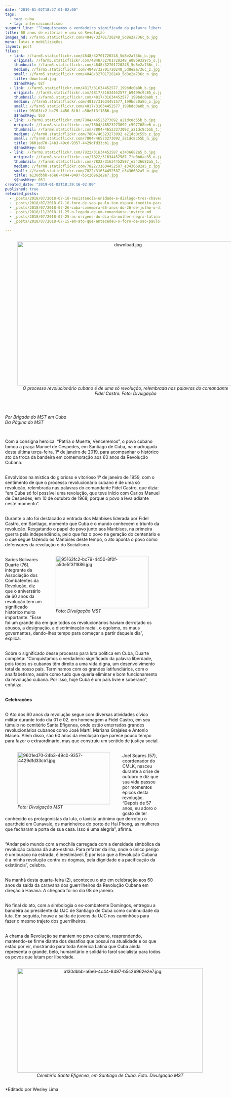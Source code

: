 ```yaml
---
date: "2019-01-02T18:27:01-02:00"
tags:
  - tag: cuba
  - tag: internacionalismo
support_line: "“Conquistamos o verdadeiro significado da palavra liberdade\", afirma integrante dos Combatentes da Revolução"
title: 60 anos de vitórias e uma só Revolução
images_hd: //farm5.staticflickr.com/4848/32701720248_5d8e2a736c_b.jpg
menu: lutas e mobilizações
layout: post
files:
  - link: //farm5.staticflickr.com/4848/32701720248_5d8e2a736c_b.jpg
    original: //farm5.staticflickr.com/4848/32701720248_e08b93a975_o.jpg
    thumbnail: //farm5.staticflickr.com/4848/32701720248_5d8e2a736c_t.jpg
    medium: //farm5.staticflickr.com/4848/32701720248_5d8e2a736c_z.jpg
    small: //farm5.staticflickr.com/4848/32701720248_5d8e2a736c_n.jpg
    title: download.jpg
    $$hashKey: 02T
  - link: //farm5.staticflickr.com/4817/31634452577_199bdc0a8b_b.jpg
    original: //farm5.staticflickr.com/4817/31634452577_b9499c9c85_o.jpg
    thumbnail: //farm5.staticflickr.com/4817/31634452577_199bdc0a8b_t.jpg
    medium: //farm5.staticflickr.com/4817/31634452577_199bdc0a8b_z.jpg
    small: //farm5.staticflickr.com/4817/31634452577_199bdc0a8b_n.jpg
    title: 95163fc2-bc79-4450-8f0f-a50e5f3f1886.jpg
    $$hashKey: 05D
  - link: //farm8.staticflickr.com/7804/46523273092_a21dc8c55b_b.jpg
    original: //farm8.staticflickr.com/7804/46523273092_c597768be6_o.jpg
    thumbnail: //farm8.staticflickr.com/7804/46523273092_a21dc8c55b_t.jpg
    medium: //farm8.staticflickr.com/7804/46523273092_a21dc8c55b_z.jpg
    small: //farm8.staticflickr.com/7804/46523273092_a21dc8c55b_n.jpg
    title: 9601ed70-24b3-49c0-9357-4429dfd33cb1.jpg
    $$hashKey: 05G
  - link: //farm8.staticflickr.com/7822/31634452587_e3436682a5_b.jpg
    original: //farm8.staticflickr.com/7822/31634452587_7fe0b0ae35_o.jpg
    thumbnail: //farm8.staticflickr.com/7822/31634452587_e3436682a5_t.jpg
    medium: //farm8.staticflickr.com/7822/31634452587_e3436682a5_z.jpg
    small: //farm8.staticflickr.com/7822/31634452587_e3436682a5_n.jpg
    title: a130dbbb-a6e6-4c44-8497-b5c26962e2e7.jpg
    $$hashKey: 05J
created_date: "2019-01-02T18:39:16-02:00"
published: true
releated_posts:
  - _posts/2018/07/2018-07-18-resistencia-unidade-e-dialogo-tres-chaves-para-o-24o-encontro-do-forum-de-sao-paulo.md
  - _posts/2018/07/2018-07-18-foro-de-sao-paulo-tem-espaco-inedito-para-escuta-de-redes-e-movimentos-populares.md
  - _posts/2018/07/2018-07-26-cuba-comemora-65-anos-do-26-de-julho-o-dia-da-rebeldia-nacional.md
  - _posts/2018/11/2018-11-25-o-legado-de-um-comandante-invicto.md
  - _posts/2018/07/2018-07-25-as-origens-do-dia-da-mulher-negra-latina-e-caribenha.md
  - _posts/2018/07/2018-07-15-em-ato-que-antecedeu-o-foro-de-sao-paulo-militantes-pedem-a-liberdade-de-lula.md

---
```

<div style="text-align:center">
<figure class="image" style="display:inline-block"><img alt="download.jpg" height="466" src="//farm5.staticflickr.com/4848/32701720248_5d8e2a736c_b.jpg" width="700" />
<figcaption><em>O processo revolucion&aacute;rio cubano &eacute;&nbsp;de uma s&oacute; revolu&ccedil;&atilde;o, relembrada nas palavras do comandante Fidel Castro. Foto: Divulga&ccedil;&atilde;o</em></figcaption>
</figure>
</div>

<p>&nbsp;</p>

<p><em>Por Brigada do MST em Cuba<br />
Da P&aacute;gina do MST</em></p>

<p>&nbsp;</p>

<p>Com a consigna heroica&nbsp; &ldquo;Patria o&nbsp;Muerte, Venceremos&rdquo;, o povo cubano tomou a pra&ccedil;a Manoel de Cespedes, em Santiago de Cuba, na madrugada desta &uacute;ltima ter&ccedil;a-feira, 1&ordm; de janeiro de 2019, para acompanhar o hist&oacute;rico ato da troca da bandeira em comemora&ccedil;&atilde;o aos 60 anos da Revolu&ccedil;&atilde;o Cubana.&nbsp;</p>

<p><br />
Envolvidos na m&iacute;stica do glorioso e vitorioso 1&ordm; de janeiro de 1959, com o sentimento de que o processo revolucion&aacute;rio cubano &eacute;&nbsp;de uma s&oacute; revolu&ccedil;&atilde;o, relembrada nas palavras do comandante Fidel Castro, que dizia: &ldquo;em Cuba s&oacute; foi poss&iacute;vel uma revolu&ccedil;&atilde;o, que teve in&iacute;cio com Carlos Manuel de Cespedes, em 10 de outubro de 1968, porque o povo a leva adiante neste momento&rdquo;.&nbsp;</p>

<p><br />
Durante o ato foi destacado a entrada dos Manbises liderada por Fidel Castro, em Santiago, momento que Cuba e o mundo conhecem o triunfo da revolu&ccedil;&atilde;o. Resgatando o papel do povo junto aos Manbises, na primeira guerra pela independ&ecirc;ncia, pelo que fez o povo na gera&ccedil;&atilde;o do centen&aacute;rio e o que segue fazendo os Manbises deste tempo, o ato aponta o povo como defensores da revolu&ccedil;&atilde;o e do Socialismo.&nbsp;</p>

<figure class="image" style="float:right"><img alt="95163fc2-bc79-4450-8f0f-a50e5f3f1886.jpg" height="169" src="//farm5.staticflickr.com/4817/31634452577_199bdc0a8b_b.jpg" width="300" />
<figcaption><i>Foto: Divulga&ccedil;&atilde;o MST</i></figcaption>
</figure>

<p><br />
Saries Bolivares Duarte (76), integrante da Associa&ccedil;&atilde;o dos Combatentes da Revolu&ccedil;&atilde;o, diz que o anivers&aacute;rio de 60 anos da revolu&ccedil;&atilde;o tem um significado hist&oacute;rico muito importante. &ldquo;Esse foi um grande dia em que todos os revolucion&aacute;rios haviam derrotado os abusos, a designa&ccedil;&atilde;o, a discrimina&ccedil;&atilde;o racial, o ego&iacute;smo, os maus governantes, dando-lhes tempo para come&ccedil;ar a partir daquele dia&rdquo;, explica.&nbsp;</p>

<p><br />
Sobre o significado desse processo para luta pol&iacute;tica em Cuba, Duarte completa: &ldquo;Conquistamos o verdadeiro significado da palavra liberdade, pois todos os cubanos t&ecirc;m direito a uma vida digna, um desenvolvimento total de nosso pa&iacute;s. Terminamos com os grandes latifundi&aacute;rios, com o analfabetismo, assim como tudo que queria eliminar e bom funcionamento da revolu&ccedil;&atilde;o cubana. Por isso, hoje Cuba &eacute; um pa&iacute;s livre e soberano&rdquo;, enfatiza.</p>

<p><br />
<strong>Celebra&ccedil;&otilde;es</strong></p>

<p><br />
O Ato dos 60 anos da revolu&ccedil;&atilde;o segue com diversas atividades c&iacute;vico militar durante todo dia 01 e 02, em homenagem a Fidel Castro, em seu t&uacute;mulo no cemit&eacute;rio Santa Efigenea, onde est&atilde;o enterrados grandes revolucion&aacute;rios cubanos como Jos&eacute; Mart&iacute;, Mariana Grajales e Antonio Maceo. Al&eacute;m disso, s&atilde;o 60 anos da revolu&ccedil;&atilde;o que parece pouco tempo para fazer o extraordin&aacute;rio, mas que construiu um sentido de justi&ccedil;a social.</p>

<figure class="image" style="float:left"><img alt="9601ed70-24b3-49c0-9357-4429dfd33cb1.jpg" height="169" src="//farm8.staticflickr.com/7804/46523273092_a21dc8c55b_b.jpg" width="300" />
<figcaption><em>Foto: Divulga&ccedil;&atilde;o MST</em></figcaption>
</figure>

<p><br />
Joel Soares (57), coordenador do CMLK, nasceu durante a crise de outubro e diz que sua vida passou por momentos &eacute;picos desta revolu&ccedil;&atilde;o. &ldquo;Depois de 57 anos, eu adoro o gosto de ter conhecido os protagonistas da luta, o taxista an&ocirc;nimo que derrotou o apartheid em Cunavale, os marinheiros do porto de Hai Phong, as mulheres que fecharam a porta de sua casa. Isso &eacute; uma alegria&rdquo;, afirma.</p>

<p><br />
&ldquo;Andar pelo mundo com a mochila carregada com a densidade simb&oacute;lica da revolu&ccedil;&atilde;o cubana d&aacute; auto-estima. Para refazer da ilha, onde o &uacute;nico perigo &eacute; um buraco na estrada, &eacute; inestim&aacute;vel. &Eacute; por isso que a Revolu&ccedil;&atilde;o Cubana &eacute; a minha revolu&ccedil;&atilde;o contra os dogmas, pela dignidade e a pacifica&ccedil;&atilde;o da exist&ecirc;ncia&rdquo;, celebra.</p>

<p><br />
Na manh&atilde; desta quarta-feira (2), aconteceu o ato em celebra&ccedil;&atilde;o aos 60 anos da sa&iacute;da da caravana dos guerrilheiros da Revolu&ccedil;&atilde;o Cubana em dire&ccedil;&atilde;o &agrave; Havana. A chegada foi no dia 08 de janeiro.&nbsp;</p>

<p><br />
No final do ato, com a simbologia o ex-combatente Domingos, entregou a bandeira ao presidente da UJC de Santiago de Cuba como continuidade da luta. Em seguida, houve a sa&iacute;da de jovens da UJC nos caminh&otilde;es para fazer o mesmo trajeto dos guerrilheiros.</p>

<p><br />
A chama da Revolu&ccedil;&atilde;o se mantem no povo cubano, reaprendendo, mantendo-se firme diante dos desafios que possui na atualidade e os que est&atilde;o por vir, mostrando para toda Am&eacute;rica Latina que Cuba ainda representa o grande, belo, humanit&aacute;rio e solid&aacute;rio farol socialista para todos os povos que lutam por liberdade.</p>

<div style="text-align:center">
<figure class="image" style="display:inline-block"><img alt="a130dbbb-a6e6-4c44-8497-b5c26962e2e7.jpg" height="338" src="//farm8.staticflickr.com/7822/31634452587_e3436682a5_b.jpg" width="600" />
<figcaption><em>Cemit&eacute;rio Santa Efigenea, em Santiago de Cuba. Foto: Divulga&ccedil;&atilde;o MST</em></figcaption>
</figure>
</div>

<p>*Editado por Wesley Lima.</p>
